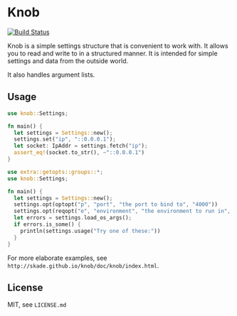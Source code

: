 # Knob

[![Build Status](https://travis-ci.org/skade/knob.png)](https://travis-ci.org/skade/knob)

Knob is a simple settings structure that is convenient to work with. It allows you to read and write to in a structured manner. It is intended for simple settings and data from the outside world.

It also handles argument lists.

## Usage

```rust
use knob::Settings;

fn main() {
  let settings = Settings::new();
  settings.set("ip", "::0.0.0.1");
  let socket: IpAddr = settings.fetch("ip");
  assert_eq!(socket.to_str(), ~"::0.0.0.1")
}
```

```rust
use extra::getopts::groups::*;
use knob::Settings;

fn main() {
  let settings = Settings::new();
  settings.opt(optopt("p", "port", "the port to bind to", "4000"))
  settings.opt(reqopt("e", "environment", "the environment to run in", ""));;
  let errors = settings.load_os_args();
  if errors.is_some() {
    println(settings.usage("Try one of these:"))
  }
}
```

For more elaborate examples, see `http://skade.github.io/knob/doc/knob/index.html`.

## License

MIT, see `LICENSE.md`
